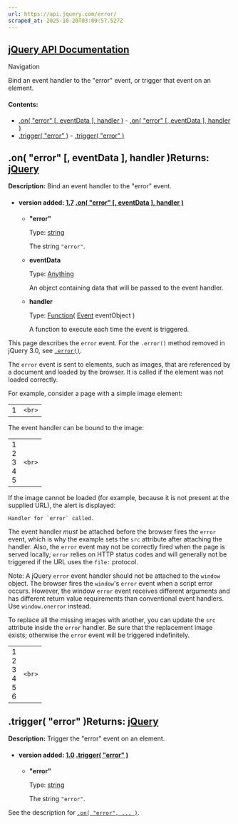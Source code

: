 ```yaml
---
url: https://api.jquery.com/error/
scraped_at: 2025-10-20T03:09:57.527Z
---
```


## [jQuery API Documentation](https://jquery.com/ "jQuery API Documentation")

Navigation

Bind an event handler to the "error" event, or trigger that event on an element.

#### Contents:

- [.on( "error" \[, eventData \], handler )](https://api.jquery.com/error/#on1)  - [.on( "error" \[, eventData \], handler )](https://api.jquery.com/error/#on-%22error%22-eventData-handler)
- [.trigger( "error" )](https://api.jquery.com/error/#trigger2)  - [.trigger( "error" )](https://api.jquery.com/error/#trigger-%22error%22)

## .on( "error" \[, eventData \], handler )Returns: [jQuery](http://api.jquery.com/Types/\#jQuery)

**Description:** Bind an event handler to the "error" event.

- #### version added: [1.7](https://api.jquery.com/category/version/1.7/) [.on( "error" \[, eventData \], handler )](https://api.jquery.com/error/\#on-%22error%22-eventData-handler)

  - **"error"**

    Type: [string](http://api.jquery.com/Types/#string)

    The string `"error"`.

  - **eventData**

    Type: [Anything](http://api.jquery.com/Types/#Anything)

    An object containing data that will be passed to the event handler.

  - **handler**

    Type: [Function](http://api.jquery.com/Types/#Function)( [Event](http://api.jquery.com/Types/#Event) eventObject )

    A function to execute each time the event is triggered.

This page describes the `error` event. For the `.error()` method removed in jQuery 3.0, see [`.error()`](https://api.jquery.com/error-shorthand/).

The `error` event is sent to elements, such as images, that are referenced by a document and loaded by the browser. It is called if the element was not loaded correctly.

For example, consider a page with a simple image element:

|     |     |
| --- | --- |
| 1 | ```<br>``` |

The event handler can be bound to the image:

|     |     |
| --- | --- |
| 1<br>2<br>3<br>4<br>5 | ```<br>``` |

If the image cannot be loaded (for example, because it is not present at the supplied URL), the alert is displayed:

``Handler for `error` called.``

The event handler _must_ be attached before the browser fires the `error` event, which is why the example sets the `src` attribute after attaching the handler. Also, the `error` event may not be correctly fired when the page is served locally; `error` relies on HTTP status codes and will generally not be triggered if the URL uses the `file:` protocol.

Note: A jQuery `error` event handler should not be attached to the `window` object. The browser fires the `window`'s `error` event when a script error occurs. However, the window `error` event receives different arguments and has different return value requirements than conventional event handlers. Use `window.onerror` instead.

To replace all the missing images with another, you can update the `src` attribute inside the `error` handler. Be sure that the replacement image exists; otherwise the `error` event will be triggered indefinitely.

|     |     |
| --- | --- |
| 1<br>2<br>3<br>4<br>5<br>6 | ```<br>``` |

## .trigger( "error" )Returns: [jQuery](http://api.jquery.com/Types/\#jQuery)

**Description:** Trigger the "error" event on an element.

- #### version added: [1.0](https://api.jquery.com/category/version/1.0/) [.trigger( "error" )](https://api.jquery.com/error/\#trigger-%22error%22)

  - **"error"**

    Type: [string](http://api.jquery.com/Types/#string)

    The string `"error"`.

See the description for [`.on( "error", ... )`](https://api.jquery.com/error/#on1).